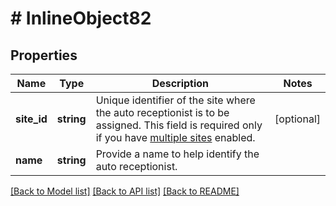 # # InlineObject82

## Properties

Name | Type | Description | Notes
------------ | ------------- | ------------- | -------------
**site_id** | **string** | Unique identifier of the site where the auto receptionist is to be assigned. This field is required only if you have [multiple sites](https://support.zoom.us/hc/en-us/articles/360020809672-Managing-Multiple-Sites) enabled. | [optional] 
**name** | **string** | Provide a name to help identify the auto receptionist. | 

[[Back to Model list]](../../README.md#documentation-for-models) [[Back to API list]](../../README.md#documentation-for-api-endpoints) [[Back to README]](../../README.md)



